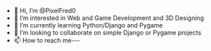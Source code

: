 - 👋 Hi, I’m @PixelFred0
- 👀 I’m interested in Web and Game Development and 3D Designing
- 🌱 I’m currently learning Python/Django and Pygame
- 💞️ I’m looking to collaborate on simple Django or Pygame projects
- 📫 How to reach me---

<!---
PixelFred0/PixelFred0 is a ✨ special ✨ repository because its `README.md` (this file) appears on your GitHub profile.
You can click the Preview link to take a look at your changes.
--->

